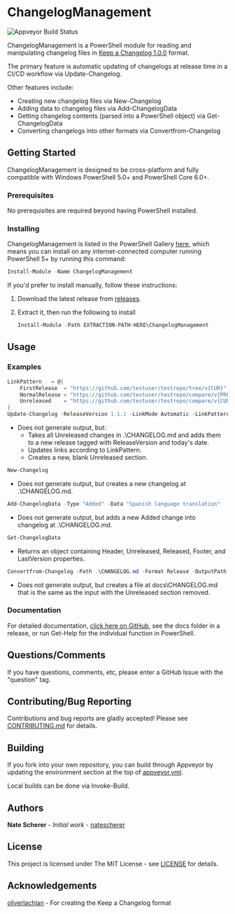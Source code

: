 # ChangelogManagement

![Appveyor Build Status](https://ci.appveyor.com/api/projects/status/github/natescherer/ChangelogManagement?svg=true&branch=master)

ChangelogManagement is a PowerShell module for reading and manipulating changelog files in [Keep a Changelog 1.0.0](https://keepachangelog.com/en/1.0.0/) format.

The primary feature is automatic updating of changelogs at release time in a CI/CD workflow via Update-Changelog.

Other features include:

- Creating new changelog files via New-Changelog
- Adding data to changelog files via Add-ChangelogData
- Getting changelog contents (parsed into a PowerShell object) via Get-ChangelogData
- Converting changelogs into other formats via Convertfrom-Changelog

## Getting Started

ChangelogManagement is designed to be cross-platform and fully compatible with Windows PowerShell 5.0+ and PowerShell Core 6.0+.

### Prerequisites

No prerequisites are required beyond having PowerShell installed.

### Installing

ChangelogManagement is listed in the PowerShell Gallery [here](https://www.powershellgallery.com/packages/ChangelogManagement), which means you can install on any internet-connected computer running PowerShell 5+ by running this command:

```PowerShell
Install-Module -Name ChangelogManagement
```

If you'd prefer to install manually, follow these instructions:

1. Download the latest release from [releases](../../releases).
1. Extract it, then run the following to install

    ```PowerShell
    Install-Module -Path EXTRACTION-PATH-HERE\ChangelogManagement
    ```

## Usage

### Examples

``` PowerShell
LinkPattern   = @{
    FirstRelease  = "https://github.com/testuser/testrepo/tree/v{CUR}"
    NormalRelease = "https://github.com/testuser/testrepo/compare/v{PREV}..v{CUR}"
    Unreleased    = "https://github.com/testuser/testrepo/compare/v{CUR}..HEAD"
}
Update-Changelog -ReleaseVersion 1.1.1 -LinkMode Automatic -LinkPattern $LinkPattern
```

- Does not generate output, but:
  - Takes all Unreleased changes in .\CHANGELOG.md and adds them to a new release tagged with ReleaseVersion and today's date.
  - Updates links according to LinkPattern.
  - Creates a new, blank Unreleased section.

``` PowerShell
New-Changelog
```

- Does not generate output, but creates a new changelog at .\CHANGELOG.md.

``` PowerShell
Add-ChangelogData -Type "Added" -Data "Spanish language translation"
```

- Does not generate output, but adds a new Added change into changelog at  .\CHANGELOG.md.

``` PowerShell
Get-ChangelogData
```

- Returns an object containing Header, Unreleased, Released, Footer, and LastVersion properties.

``` PowerShell
Convertfrom-Changelog -Path .\CHANGELOG.md -Format Release -OutputPath docs\CHANGELOG.md
```

- Does not generate output, but creates a file at docs\CHANGELOG.md that is the same as the input with the Unreleased section removed.

### Documentation

For detailed documentation, [click here on GitHub][DocsDir], see the docs folder in a release, or run Get-Help for the individual function in PowerShell.

[DocsDir]: ../v1.0.0/docs/

## Questions/Comments

If you have questions, comments, etc, please enter a GitHub Issue with the "question" tag.

## Contributing/Bug Reporting

Contributions and bug reports are gladly accepted! Please see [CONTRIBUTING.md](CONTRIBUTING.md) for details.

## Building

If you fork into your own repository, you can build through Appveyor by updating the environment section at the top of [appveyor.yml](appveyor.yml).

Local builds can be done via Invoke-Build.

## Authors

**Nate Scherer** - *Initial work* - [natescherer](https://github.com/natescherer)

## License

This project is licensed under The MIT License - see [LICENSE](LICENSE) for details.

## Acknowledgements

[oliverlachlan](https://github.com/olivierlacan/keep-a-changelog) - For creating the Keep a Changelog format

